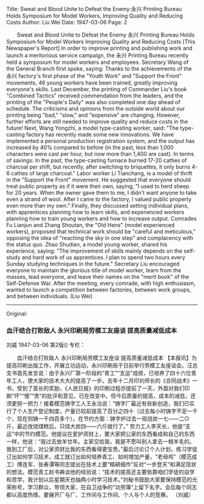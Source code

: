 Title: Sweat and Blood Unite to Defeat the Enemy:永兴 Printing Bureau Holds Symposium for Model Workers, Improving Quality and Reducing Costs
Author: Liu Wei
Date: 1947-03-06
Page: 2

　　Sweat and Blood Unite to Defeat the Enemy
    永兴 Printing Bureau Holds Symposium for Model Workers
    Improving Quality and Reducing Costs
    [This Newspaper's Report] In order to improve printing and publishing work and launch a meritorious service campaign, the 永兴 Printing Bureau recently held a symposium for model workers and employees. Secretary Wang of the General Branch first spoke, saying: Thanks to the achievements of the 永兴 factory's first phase of the "Youth Work" and "Support the Front" movements, 46 young workers have been trained, greatly improving everyone's skills. Last December, the printing of Commander Liu's book "Combined Tactics" received commendation from the leaders, and the printing of the "People's Daily" was also completed one day ahead of schedule. The criticisms and opinions from the outside world about our printing being "bad," "slow," and "expensive" are changing. However, further efforts are still needed to improve quality and reduce costs in the future! Next, Wang Yongzhi, a model type-casting worker, said: "The type-casting factory has recently made some new innovations. We have implemented a personal production registration system, and the output has increased by 40% compared to before (in the past, less than 1,000 characters were cast per hour, but now more than 1,400 are cast). In terms of savings: In the past, the type-casting furnace burned 17-20 catties of charcoal per shift, but recently, after switching to briquettes, it only burns 4-6 catties of large charcoal."
    Labor worker Li Tianchang, is a model of thrift in the "Support the Front" movement. He suggested that everyone should treat public property as if it were their own, saying, "I used to herd sheep for 20 years. When the owner gave them to me, I didn't want anyone to take even a strand of wool. After I came to the factory, I valued public property even more than my own." Finally, they discussed setting individual plans, with apprentices planning how to learn skills, and experienced workers planning how to train young workers and how to increase output. Comrades Fu Lianjun and Zhang Shoutan, the "Old Hens" (model experienced workers), proposed that technical work should be "careful and meticulous," opposing the idea of "reaching the sky in one step" and complacency with the status quo. Zhao Shudian, a model young worker, shared his experience, saying: "The improvement of skills mainly depends on the self-study and hard work of us apprentices. I plan to spend two hours every Sunday studying techniques in the future." Secretary Liu encouraged everyone to maintain the glorious title of model worker, learn from the masses, lead everyone, and leave their names on the "merit book" of the Self-Defense War. After the meeting, every comrade, with high enthusiasm, wanted to launch a competition between factories, between work groups, and between individuals.
                                                   (Liu Wei)



<hr /> 

Original: 


### 血汗结合打败敌人  永兴印刷局劳模工友座谈  提高质量减低成本
刘威
1947-03-06
第2版()
专栏：

　　血汗结合打败敌人
    永兴印刷局劳模工友座谈
    提高质量减低成本
    【本报讯】为提高印刷出版工作，开展立功运动，永兴印刷局于日前举行劳模工友座谈会。汪总支书首先发言说：由于永兴厂第一阶段的“青工”“支运”成绩，已培养了四十六位青年工人，使大家的技术大大的提高了一步。去年十二月印刘师长的《合同战术》一书，受到了首长的奖励，《人民日报》的印刷过程亦提前了一天，外面对我们印刷“坏”“慢”“贵”的批评和意见，已在改变中。但今后质量的提高，成本的减低，还须更努一把力！接着模范铸字工人王永治说：“铸字厂最近有些新创造，我们已实行了个人生产登记制度，产量已较前提高了百分之四十（过去每小时铸字不足一千个，现在则铸一千四百多个）。在节约方面：铸字炉过去一班烧炭一七——二○斤，最近改烧煤糕后，只烧大炭四——六斤就行了。”
    劳力工人李天长，他是“支运”中的节约模范。他提议在爱护资财上，要大家把公家的东西看成和自己的东西一样，他说：“我过去放羊廿年。主家交给我，我是不愿叫别人拿去一根羊毛的。我到工厂后，对公家资财比我的东西看得更宝贵。”最后讨论订个人计划，练习学徒订出如何学习技术，成工就订出如何培养青工、如何增加产量，“老母鸡”（模范成工）傅连军、张寿潭等同志提出在技术上要“精耕细作”反对“一步登天”和满足现状的想法。模范青工赵书典谈他的经验说：“技术的提高还主要依靠咱们学徒的自学和苦学。我计划以后星期天也抽两小时学习技术。”刘秘书鼓励大家要保持模范的光荣称号，学习群众，带领大家，在自卫战争的“功劳簿”上留下名字。会后每个同志都以高度热情，要展开厂与厂、工作间与工作间、个人与个人的竞赛。
                                                   （刘威）
